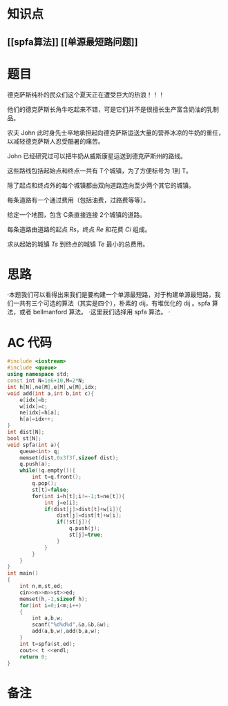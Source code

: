 # 知识点
  ## [[spfa算法]] [[单源最短路问题]]
# 题目
 德克萨斯纯朴的民众们这个夏天正在遭受巨大的热浪！！！

他们的德克萨斯长角牛吃起来不错，可是它们并不是很擅长生产富含奶油的乳制品。

农夫 John 此时身先士卒地承担起向德克萨斯运送大量的营养冰凉的牛奶的重任，以减轻德克萨斯人忍受酷暑的痛苦。

John 已经研究过可以把牛奶从威斯康星运送到德克萨斯州的路线。

这些路线包括起始点和终点一共有 T个城镇，为了方便标号为 1到 T。

除了起点和终点外的每个城镇都由双向道路连向至少两个其它的城镇。

每条道路有一个通过费用（包括油费，过路费等等）。

给定一个地图，包含 C条直接连接 2个城镇的道路。

每条道路由道路的起点 $Rs$，终点 $Re$  和花费 $Ci$ 组成。

求从起始的城镇 $Ts$ 到终点的城镇 $Te$ 最小的总费用。

# 思路
·本题我们可以看得出来我们是要构建一个单源最短路，对于构建单源最短路，我们一共有三个可选的算法（其实是四个），朴素的 dij，有堆优化的 dij 。spfa 算法，或者 bellmanford 算法。
·这里我们选择用 spfa 算法。
·
# AC 代码
```cpp
#include <iostream>
#include <queue>
using namespace std;
const int N=1e6+10,M=2*N;
int h[N],ne[M],e[M],w[M],idx;
void add(int a,int b,int c){
	e[idx]=b;
	w[idx]=c;
	ne[idx]=h[a];
	h[a]=idx++;
} 
int dist[N];
bool st[N];
void spfa(int a){
	queue<int> q;
	memset(dist,0x3f3f,sizeof dist);
	q.push(a);
	while(!q.empty()){
		int t=q.front();
		q.pop();
		st[t]=false;
		for(int i=h[t];i!=-1;t=ne[t]){
			int j=e[i];
			if(dist[j]>dist[t]+w[i]){
				dist[j]=dist[t]+w[i];
				if(!st[j]){
					q.push(j);
					st[j]=true;
				}
			}
		}
	}
}
int main()
{
    int n,m,st,ed;
    cin>>n>>m>>st>>ed;
    memset(h,-1,sizeof h);
    for(int i=0;i<m;i++)
    {
        int a,b,w;
        scanf("%d%d%d",&a,&b,&w);
        add(a,b,w),add(b,a,w);
    }
    int t=spfa(st,ed);
    cout<< t <<endl;
    return 0;
}


```
# 备注
